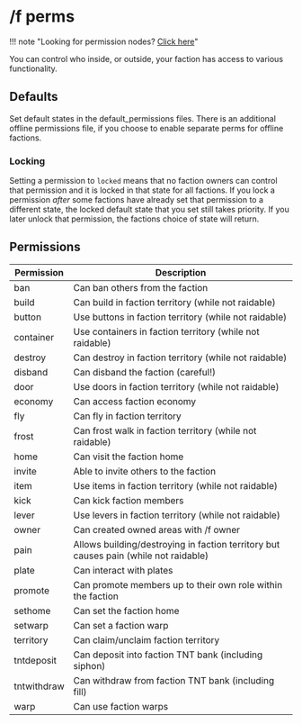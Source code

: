# /f perms

!!! note "Looking for permission nodes? [Click here](permissionnodes.md)"

You can control who inside, or outside, your faction has access to various functionality.

## Defaults

Set default states in the default_permissions files. There is an additional offline permissions file, if you
choose to enable separate perms for offline factions.

### Locking

Setting a permission to `locked` means that no faction owners can control that permission and it is locked in that state
for all factions. If you lock a permission *after* some factions have already set that permission to a different state,
the locked default state that you set still takes priority. If you later unlock that permission, the factions choice of
state will return.

## Permissions

Permission | Description
--- | --- 
ban | Can ban others from the faction
build | Can build in faction territory (while not raidable)
button | Use buttons in faction territory (while not raidable)
container | Use containers in faction territory (while not raidable)
destroy | Can destroy in faction territory (while not raidable)
disband | Can disband the faction (careful!)
door | Use doors in faction territory (while not raidable)
economy | Can access faction economy
fly | Can fly in faction territory
frost | Can frost walk in faction territory (while not raidable)
home | Can visit the faction home
invite | Able to invite others to the faction
item | Use items in faction territory (while not raidable)
kick | Can kick faction members
lever | Use levers in faction territory (while not raidable)
owner | Can created owned areas with /f owner
pain | Allows building/destroying in faction territory but causes pain (while not raidable)
plate | Can interact with plates
promote | Can promote members up to their own role within the faction
sethome | Can set the faction home
setwarp | Can set a faction warp
territory | Can claim/unclaim faction territory
tntdeposit | Can deposit into faction TNT bank (including siphon)
tntwithdraw | Can withdraw from faction TNT bank (including fill)
warp | Can use faction warps
